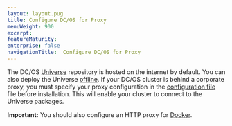 ```yaml
---
layout: layout.pug
title: Configure DC/OS for Proxy
menuWeight: 900
excerpt:
featureMaturity:
enterprise: false
navigationTitle:  Configure DC/OS for Proxy
---
```


<!-- This source repo for this topic is https://github.com/dcos/dcos-docs -->


The DC/OS [Universe](https://github.com/mesosphere/universe) repository is hosted on the internet by default. You can also deploy the Universe [offline](/docs/1.8/administration/installing/ent/deploying-a-local-dcos-universe/). If your DC/OS cluster is behind a corporate proxy, you must specify your proxy configuration in the [configuration file](/docs/1.8/administration/installing/ent/custom/configuration-parameters/#use_proxy) file before installation. This will enable your cluster to connect to the Universe packages. 

**Important:** You should also configure an HTTP proxy for [Docker](https://docs.docker.com/engine/admin/systemd/#/http-proxy). 
